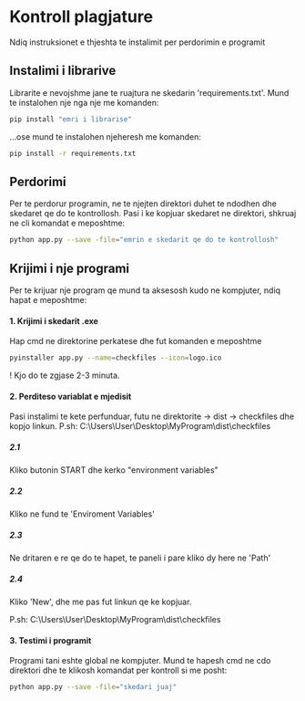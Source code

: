 # Kontroll plagjature

Ndiq instruksionet e thjeshta te instalimit per perdorimin e programit

## Instalimi i librarive

Librarite e nevojshme jane te ruajtura ne skedarin 'requirements.txt'.
Mund te instalohen nje nga nje me komanden:
```bash
pip install "emri i librarise"
```


...ose mund te instalohen njeheresh me komanden:

```bash
pip install -r requirements.txt
```

## Perdorimi

Per te perdorur programin, ne te njejten direktori duhet te ndodhen dhe skedaret qe do te kontrollosh.
Pasi i ke kopjuar skedaret ne direktori, shkruaj ne cli komandat e meposhtme:
```bash
python app.py --save -file="emrin e skedarit qe do te kontrollosh"
```


## Krijimi i nje programi

Per te krijuar nje program qe mund ta aksesosh kudo ne kompjuter, ndiq hapat e meposhtme:

#### 1. Krijimi i skedarit .exe
Hap cmd ne direktorine perkatese dhe fut komanden e meposhtme
```bash
pyinstaller app.py --name=checkfiles --icon=logo.ico
```
! Kjo do te zgjase 2-3 minuta.

#### 2. Perditeso variablat e mjedisit

Pasi instalimi te kete perfunduar, futu ne direktorite
-> dist -> checkfiles dhe kopjo linkun.
P.sh: C:\Users\User\Desktop\MyProgram\dist\checkfiles

  ##### 2.1 

Kliko butonin START dhe kerko "environment variables"

  ##### 2.2

Kliko ne fund te 'Enviroment Variables'

  ##### 2.3

Ne dritaren e re qe do te hapet, te paneli i pare kliko dy here ne 'Path'

  ##### 2.4

Kliko 'New', dhe me pas fut linkun qe ke kopjuar.

P.sh: C:\Users\User\Desktop\MyProgram\dist\checkfiles

#### 3. Testimi i programit

Programi tani eshte global ne kompjuter. Mund te hapesh cmd ne cdo direktori dhe te klikosh komandat per kontroll si me posht:

```bash
python app.py --save -file="skedari juaj"
```
